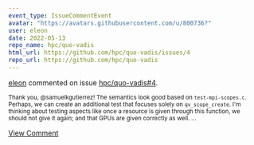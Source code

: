 ```yaml
---
event_type: IssueCommentEvent
avatar: "https://avatars.githubusercontent.com/u/800736?"
user: eleon
date: 2022-05-13
repo_name: hpc/quo-vadis
html_url: https://github.com/hpc/quo-vadis/issues/4
repo_url: https://github.com/hpc/quo-vadis
---
```


<a href='https://github.com/eleon' target='_blank'>eleon</a> commented on issue <a href='https://github.com/hpc/quo-vadis/issues/4' target='_blank'>hpc/quo-vadis#4</a>.

<small>Thank you, @samuelkgutierrez! The semantics look good based on `test-mpi-scopes.c`. Perhaps, we can create an additional test that focuses solely on `qv_scope_create`. I'm thinking about testing aspects like once a resource is given through this function, we should not give it again; and that GPUs are given correctly as well. ...</small>

<a href='https://github.com/hpc/quo-vadis/issues/4' target='_blank'>View Comment</a>